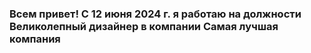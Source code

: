 ### Всем привет! С 12 июня 2024 г. я работаю на должности Великолепный дизайнер в компании Самая лучшая компания